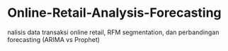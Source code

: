 # Online-Retail-Analysis-Forecasting
nalisis data transaksi online retail, RFM segmentation, dan perbandingan forecasting (ARIMA vs Prophet)
